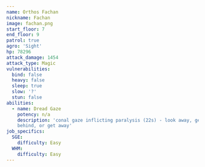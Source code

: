 ```yaml
---
name: Orthos Fachan
nickname: Fachan
image: fachan.png
start_floor: 7
end_floor: 9
patrol: true
agro: 'Sight'
hp: 78296
attack_damage: 1454
attack_type: Magic
vulnerabilities:
  bind: false
  heavy: false
  sleep: true
  slow: '?'
  stun: false
abilities:
  - name: Dread Gaze
    potency: n/a
    description: 'conal gaze inflicting paralysis (22s) - look away, get
    behind, or get away'
job_specifics:
  SGE:
    difficulty: Easy
  WHM:
    difficulty: Easy
---
```

